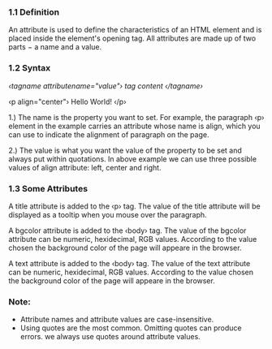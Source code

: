 
### 1.1 Definition

An attribute is used to define the characteristics of an HTML element and is placed inside the element's opening tag. All attributes are made up of two parts − a name and a value.

### 1.2 Syntax

*‹tagname attributename="value"› tag content ‹/tagname›*

‹p align="center"› Hello World! ‹/p›

1.) The name is the property you want to set. For example, the paragraph ‹p› element in the example carries an attribute whose name is align, which you can use to indicate the alignment of paragraph on the page.

2.) The value is what you want the value of the property to be set and always put within quotations. In above example we can use three possible values of align attribute: left, center and right.

### 1.3 Some Attributes

A title attribute is added to the ‹p› tag. The value of the title attribute will be displayed as a tooltip when you mouse over the paragraph.

A bgcolor attribute is added to the ‹body› tag. The value of the bgcolor attribute can be numeric, hexidecimal, RGB values. According to the value chosen the background color of the page will appeare in the browser.

A text attribute is added to the ‹body› tag. The value of the text attribute can be numeric, hexidecimal, RGB values. According to the value chosen the background color of the page will appeare in the browser.



### Note:
 
- Attribute names and attribute values are case-insensitive.
- Using quotes are the most common. Omitting quotes can produce errors. we always use quotes around attribute values.
